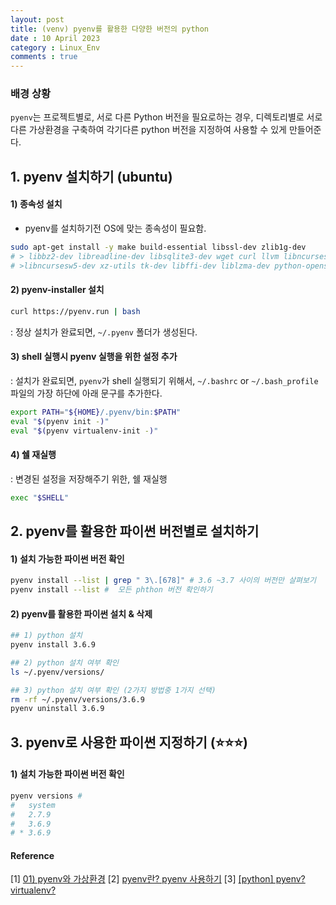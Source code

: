 ```yaml
---
layout: post
title: (venv) pyenv를 활용한 다양한 버전의 python 
date : 10 April 2023
category : Linux_Env
comments : true
---
```

### 배경 상황
`pyenv`는 프로젝트별로, 서로 다른 Python 버전을 필요로하는 경우, 디렉토리별로 서로 다른 가상환경을 구축하여 각기다른 python 버전을 지정하여 사용할 수 있게 만들어준다.


## 1. pyenv 설치하기 (ubuntu)
#### 1) 종속성 설치
 - pyenv를 설치하기전 OS에 맞는 종속성이 필요함.
```sh
sudo apt-get install -y make build-essential libssl-dev zlib1g-dev
# > libbz2-dev libreadline-dev libsqlite3-dev wget curl llvm libncurses5-dev 
# >libncursesw5-dev xz-utils tk-dev libffi-dev liblzma-dev python-openssl
```

#### 2) pyenv-installer 설치
```sh
curl https://pyenv.run | bash
```
 : 정상 설치가 완료되면, `~/.pyenv` 폴더가 생성된다.

#### 3) shell 실행시 pyenv 실행을 위한 설정 추가
 : 설치가 완료되면, `pyenv`가 shell 실행되기 위해서, `~/.bashrc` or `~/.bash_profile` 파일의 가장 하단에 아래 문구를 추가한다.

```sh
export PATH="${HOME}/.pyenv/bin:$PATH"
eval "$(pyenv init -)"
eval "$(pyenv virtualenv-init -)"
```

#### 4) 쉘 재실행
 : 변경된 설정을 저장해주기 위한, 쉘 재실행
```sh
exec "$SHELL"
```

## 2. pyenv를 활용한 파이썬 버전별로 설치하기 
#### 1) 설치 가능한 파이썬 버전 확인
```sh
pyenv install --list | grep " 3\.[678]" # 3.6 ~3.7 사이의 버전만 살펴보기
pyenv install --list #  모든 phthon 버전 확인하기
```
#### 2) pyenv를 활용한 파이썬 설치 & 삭제
```sh
## 1) python 설치
pyenv install 3.6.9  

## 2) python 설치 여부 확인
ls ~/.pyenv/versions/   

## 3) python 설치 여부 확인 (2가지 방법중 1가지 선택)
rm -rf ~/.pyenv/versions/3.6.9   
pyenv uninstall 3.6.9  
```

## 3. pyenv로 사용한 파이썬 지정하기 (⭐️⭐️⭐️)
#### 1) 설치 가능한 파이썬 버전 확인
```sh
pyenv versions # 
#   system    
#   2.7.9
#   3.6.9
# * 3.6.9
```






#### Reference
[1] [01) pyenv와 가상환경](https://wikidocs.net/10936)
[2] [pyenv란? pyenv 사용하기](https://scshim.tistory.com/602)
[3] [[python] pyenv? virtualenv?](https://velog.io/@ryu_log/pyenv-virtualenv)